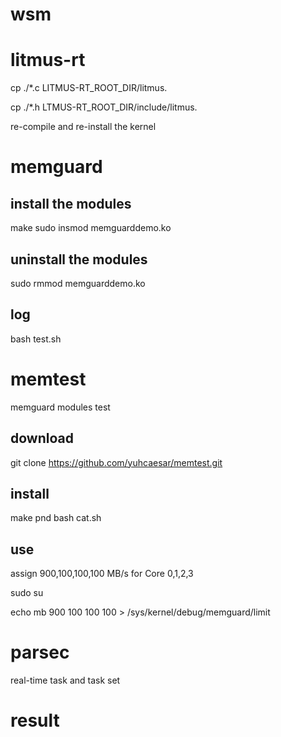 # wsm

# litmus-rt

cp ./*.c LITMUS-RT_ROOT_DIR/litmus.

cp ./*.h LTMUS-RT_ROOT_DIR/include/litmus.

re-compile and re-install the kernel

# memguard

## install the modules

make
sudo insmod memguarddemo.ko

## uninstall the modules

sudo rmmod memguarddemo.ko

## log

bash test.sh

# memtest
memguard modules test
## download

git clone https://github.com/yuhcaesar/memtest.git

## install

make pnd
bash cat.sh

## use
assign 900,100,100,100 MB/s for Core 0,1,2,3

sudo su

echo mb 900 100 100 100 > /sys/kernel/debug/memguard/limit


# parsec
real-time task and task set

# result




